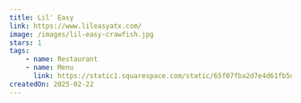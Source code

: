 ```yaml
---
title: Lil' Easy
link: https://www.lileasyatx.com/
image: /images/lil-easy-crawfish.jpg
stars: 1
tags:
    - name: Restaurant
    - name: Menu
      link: https://static1.squarespace.com/static/65f07fba2d7e4d61fb5d1a26/t/67a62d74ca8b60105972e3b8/1738943864069/Lil+Easy+Main%2C+Lunch%2C+Brunch+Menus+2.7.25_Web+.pdf
createdOn: 2025-02-22
---
```

